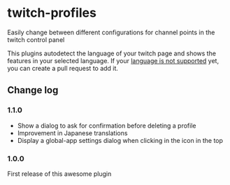 # twitch-profiles

Easily change between different configurations for channel points in the twitch control panel

This plugins autodetect the language of your twitch page and shows the features in your selected language. If your [language is not supported](src/locales) yet, you can create a pull request to add it.

## Change log

### 1.1.0

- Show a dialog to ask for confirmation before deleting a profile
- Improvement in Japanese translations
- Display a global-app settings dialog when clicking in the icon in the top

### 1.0.0

First release of this awesome plugin
